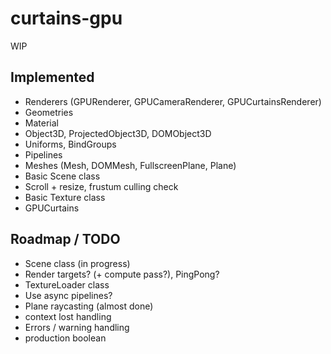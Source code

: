 # curtains-gpu

WIP

## Implemented
- Renderers (GPURenderer, GPUCameraRenderer, GPUCurtainsRenderer)
- Geometries
- Material
- Object3D, ProjectedObject3D, DOMObject3D
- Uniforms, BindGroups
- Pipelines
- Meshes (Mesh, DOMMesh, FullscreenPlane, Plane)
- Basic Scene class
- Scroll + resize, frustum culling check
- Basic Texture class
- GPUCurtains

## Roadmap / TODO

- Scene class (in progress)
- Render targets? (+ compute pass?), PingPong?
- TextureLoader class
- Use async pipelines?
- Plane raycasting (almost done)
- context lost handling
- Errors / warning handling
- production boolean
